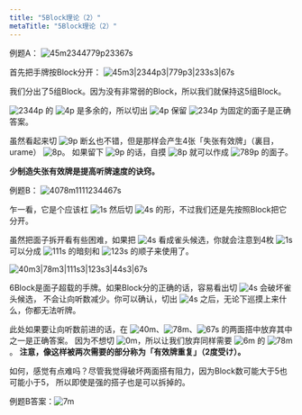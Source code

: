 ```yaml
---
title: "5Block理论（2）"
metaTitle: "5Block理论（2）"
---
```


例题A：
![45m2344779p23367s]()

首先把手牌按Block分开：
![45m3|2344p3|779p3|233s3|67s]()

我们分出了5组Block。因为没有非常弱的Block，所以我们就保持这5组Block。

![2344p]() 的 ![4p]() 是多余的，所以切出 ![4p]() 保留 ![234p]() 为固定的面子是正确答案。

虽然看起来切 ![9p]() 断幺也不错，但是那样会产生4张「失张有效牌」（裏目，urame） ![8p]()。
如果留下 ![9p]() 的话，自摸 ![8p]() 就可以作成 ![789p]() 的面子。

**少制造失张有效牌是提高听牌速度的诀窍。**

例题B：
![4078m1111234467s]()

乍一看，它是个应该杠 ![1s]() 然后切 ![4s]() 的形，不过我们还是先按照Block把它分开。

虽然把面子拆开看有些困难，如果把 ![4s]() 看成雀头候选，你就会注意到4枚 ![1s]()
可以分成 ![111s]() 的暗刻和 ![123s]() 的顺子来使用了。

![40m3|78m3|111s3|123s3|44s3|67s]()

6Block是面子超载的手牌。如果Block分的正确的话，容易看出切 ![4s]() 会破坏雀头候选，
不会让向听数减少。你可以确认，切出 ![4s]() 之后，无论下巡摸上来什么，你都无法听牌。

此处如果要让向听数前进的话，在 ![40m]()、![78m]()、![67s]() 的两面搭中放弃其中之一是正确答案。
因为不想切 ![0m]()，所以让我们放弃同样需要 ![6m]() 的 ![78m]()。
**注意，像这样被两次需要的部分称为「有效牌重复」（2度受け）。**

如何，感觉有点难吗？尽管我觉得破坏两面搭有阻力，因为Block数可能大于5也可能小于5，
所以即使是强的搭子也是可以拆掉的。

例题B答案：![7m]()
